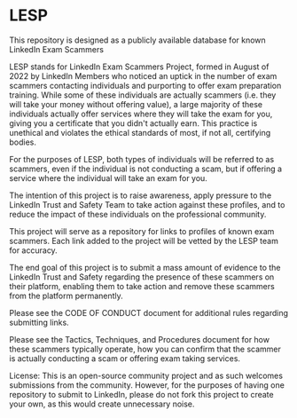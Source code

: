 # LESP
This repository is designed as a publicly available database for known LinkedIn Exam Scammers

LESP stands for LinkedIn Exam Scammers Project, formed in August of 2022 by LinkedIn Members who noticed an uptick in the number of exam scammers contacting individuals and purporting to offer exam preparation training. While some of these individuals are actually scammers (i.e. they will take your money without offering value), a large majority of these individuals actually offer services where they will take the exam for you, giving you a certificate that you didn't actually earn. This practice is unethical and violates the ethical standards of most, if not all, certifying bodies.

For the purposes of LESP, both types of individuals will be referred to as scammers, even if the individual is not conducting a scam, but if offering a service where the individual will take an exam for you.

The intention of this project is to raise awareness, apply pressure to the LinkedIn Trust and Safety Team to take action against these profiles, and to reduce the impact of these individuals on the professional community.

This project will serve as a repository for links to profiles of known exam scammers. Each link added to the project will be vetted by the LESP team for accuracy. 

The end goal of this project is to submit a mass amount of evidence to the LinkedIn Trust and Safety regarding the presence of these scammers on their platform, enabling them to take action and remove these scammers from the platform permanently.

Please see the CODE OF CONDUCT document for additional rules regarding submitting links.

Please see the Tactics, Techniques, and Procedures document  for how these scammers typically operate, how you can confirm that the scammer is actually conducting a scam or offering exam taking services.

License: This is an open-source community project and as such welcomes submissions from the community. However, for the purposes of having one repository to submit to LinkedIn, please do not fork this project to create your own, as this would create unnecessary noise.
